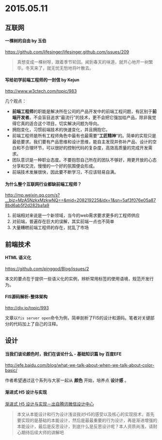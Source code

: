 # 2015.05.11

## 互联网

#### 一棵树的自由 by 玉伯
https://github.com/lifesinger/lifesinger.github.com/issues/209

> 真想变成一棵树呀，跟着季节轮回。闻到春天的味道，就开心地开一树繁华。冬天来了，就无忧无愁地将叶散去。

#### 写给初学前端工程师的一封信 by Kejun
http://www.w3ctech.com/topic/983

几个观点：
+ **前端工程师**的职能是解决所在公司的产品开发中的前端工程问题，有区别于**前端开发者**。不会盲目追求“最流行”的技术，更不会把它强加给产品，除非我觉得它真的适合这个项目，切实解决问题为导向。
+ 拥抱变化，习惯前端技术的快速变化，并且拥抱它。
+ 前端工程师是所有工程师角色中最有也最需要“**工匠精神**”的。简单的实现只是最低要求。我们要有产品思维和设计思维，能自主发现并弥补产品、设计的空白和不合理环节，可以很好的控制代码的复杂度，高效高质量的完成开发需求。
+ 团队意识是一种职业态度。不要抱怨自己所在的团队不够好，用更开放的心态分享和交流，慢慢的一个好的氛围便会形成。
+ 前端技术发展很快，因此要不断学习，不应该轻易自满。

#### 为什么整个互联网行业都缺前端工程师？
http://mp.weixin.qq.com/s?__biz=MzA5NzkxMzkwNQ==&mid=208219225&idx=1&sn=5af3f076e05a878bd6ab5f2d282ba1a9

1. 前端相对来说是一个新领域，当今的web需求要求更多的工程师供应
2. 对前端，普遍存在巨大的误解，其实前端一点也不简单
3. 大量糟糕前端工程师的存在，扰乱了市场

## 前端技术

#### HTML 语义化
https://github.com/pinggod/Blog/issues/2

本文的要点在于提供一些语义化的实例，辨析常用标签的使用语境，规范开发行为。

#### FIS源码解析-整体架构
http://div.io/topic/993

文章以`fis server open`命令为例，简单剖析了FIS的设计和源码。笔者对关键部分的代码加上了自己的注释。

## 设计

#### 当我们谈论颜色时，我们在谈论什么 - 基础知识篇 by 百度EFE
http://efe.baidu.com/blog/what-we-talk-about-when-we-talk-about-color-basic/

作者希望通过这个系列与大家一起从 **颜色** 开始，培养点 **设计感** 。

#### 渐进式 H5 设计与实现
[渐进式 H5 设计与实现－出自腾讯微信设计中心](https://mp.weixin.qq.com/s?__biz=MzA3NjgyMTUyOQ==&mid=205033840&idx=1&sn=6b52e3b23845b61bc43a5e8f6b3b6848&scene=1&key=1936e2bc22c2ceb58919ada39ba54e5da762fc81de196c37295f275f0d986470cb9d0672974df3b228f45c4ecd4bc23e&ascene=0&uin=MTc5NzQzODYwMQ%3D%3D&devicetype=iMac+MacBookPro11%2C1+OSX+OSX+10.9.5+build(13F34)&version=11020012&pass_ticket=jLBTM2AfVf6Fua%2FlsvvHxgAll5pSyHJhHhqgzChkzZirMODYuujl%2Bt7w74BMvm7Y)

> 本文从本能设计和行为设计浅谈我对H5的感受以及核心的实现技术，首先要实现的是基础的本能设计，然后是最最重要的行为设计，再是渐进增强的本能设计，最后是反思设计，到底什么是反思设计呢？本人资质尚浅，请耐心期待后续大师的讲解吧

